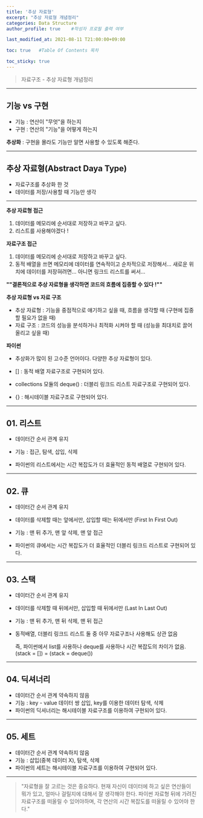 ```yaml
---
title: '추상 자료형' 
excerpt: "추상 자료형 개념정리"
categories: Data Structure
author_profile: true    #작성자 프로필 출력 여부

last_modified_at: 2021-08-11 T21:00:00+09:00

toc: true   #Table Of Contents 목차 

toc_sticky: true
---
```

> 자료구조 - 추상 자료형 개념정리

---

## 기능 vs 구현

- 기능 : 연산이 "무엇"을 하는지
- 구현 : 연산의 "기능"을 어떻게 하는지

**추상화** : 구현을 몰라도 기능만 알면 사용할 수 있도록 해준다.

---

## 추상 자료형(Abstract Daya Type)

- 자료구조를 추상화 한 것
- 데이터를 저장/사용할 때 기능만 생각

---

**추상 자료형 접근**

1. 데이터를 메모리에 순서대로 저장하고 바꾸고 싶다.
2. 리스트를 사용해야겠다 !

**자료구조 접근**

1. 데이터를 메모리에 순서대로 저장하고 바꾸고 싶다.
2. 동적 배열을 쓰면 메모리에 데이터를 연속적이고 순차적으로 저장해서... 새로운 위치에 데이터를 저장혀려면... 아니면 링크드 리스트를 써서...

**""결론적으로 추상 자료형을 생각하면 코드의 흐름에 집중할 수 있다 !""**

**추상 자료형 vs 자료 구조** 

- 추상 자료형 : 기능을 중점적으로 얘기하고 싶을 때, 흐름을 생각할 때 (구현에 집중할 필요가 없을 때)
- 자료 구조 :  코드의 성능을 분석하거나 최적화 시켜야 할 때 (성능을 최대치로 끌어올리고 싶을 때)



**파이썬**

- 추상화가 많이 된 고수준 언어이다. 다양한 추상 자료형이 있다.

- [] : 동적 배열 자료구조로 구현되어 있다.
- collections 모듈의 deque()  : 더블리 링크드 리스트 자료구조로 구현되어 있다.
- {} : 해시테이블 자료구조로 구현되어 있다.

---

## 01. 리스트

- 데이터간 순서 관계 유지

- 기능 : 접근, 탐색, 삽입, 삭제
- 파이썬의 리스트에서는 시간 복잡도가 더 효율적인 동적 배열로 구현되어 있다.

---

## 02. 큐

- 데이터간 순서 관계 유지

- 데이터를 삭제할 때는 앞에서만, 삽입할 때는 뒤에서만 (First In First Out)

- 기능 : 맨 뒤 추가, 맨 앞 삭제, 맨 앞 접근
- 파이썬의 큐에서는 시간 복잡도가 더 효율적인 더블리 링크드 리스트로 구현되어 있다.

---

## 03. 스택

- 데이터간 순서 관계 유지

- 데이터를 삭제할 때 뒤에서만, 삽입할 때 뒤에서만 (Last In Last Out)

- 기능 : 맨 뒤 추가, 맨 뒤 삭제, 맨 뒤 접근

- 동적배열, 더블리 링크드 리스트 둘 중 아무 자료구조나 사용해도 상관 없음 

  즉, 파이썬에서 list를 사용하나 deque를 사용하나 시간 복잡도의 차이가 없음. (stack = []) = (stack = deque())

---

## 04. 딕셔너리

- 데이터간 순서 관계 약속하지 않음 
- 기능 : key - value 데이터 쌍 삽입, key를 이용한 데이터 탐색, 삭제
- 파이썬의 딕셔너리는 해시테이블 자료구조를 이용하여 구현되어 있다.

---

## 05. 세트

- 데이터간 순서 관계 약속하지 않음 
- 기능 : 삽입(중복 데이터 X), 탐색, 삭제
- 파이썬의 세트는 해시테이블 자료구조를 이용하여 구현되어 있다.

---

> "자료형을 잘 고르는 것은 중요하다. 현재 자신이 데이터에 하고 싶은 연산들이 뭐가 있고, 얼마나 걸릴지에 대해서 잘 생각해야 한다. 파이썬 자료형 뒤에 가려진 자료구조를 떠올릴 수 있어야하며, 각 연산의 시간 복잡도를 떠올릴 수 있어야 한다."


